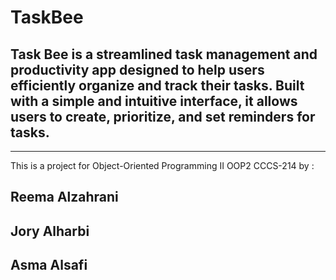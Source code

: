 # TaskBee
## Task Bee is a streamlined task management and productivity app designed to help users efficiently organize and track their tasks. Built with a simple and intuitive interface, it allows users to create, prioritize, and set reminders for tasks.
---
This is a project for  Object-Oriented Programming II OOP2 CCCS-214
by :
## Reema Alzahrani 
## Jory Alharbi
## Asma Alsafi 
